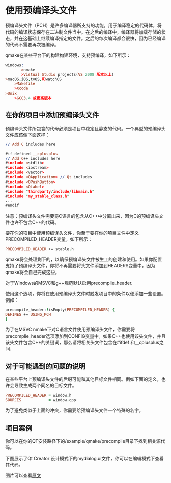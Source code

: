 # 使用预编译头文件

预编译头文件（PCH）是许多编译器所支持的功能，用于编译稳定的代码体，将代码的编译状态保存在二进制文件当中。在之后的编译中，编译器将加载存储的状态，并在这基础上继续编译指定的文件。之后的每次编译都会很快，因为已经编译的代码不需要再次被编译。

qmake在某些平台下的构建构建环境，支持预编译，如下所示：

```.pro
windows:
       >nmake
       >Vistual Studio projects(VS 2008 版本以上)
>macOS,iOS,tvOS,和watchOS
    >Makefile
    >Xcode
>Unix
    >GCC3.4 或更高版本
```

## 在你的项目中添加预编译头文件

预编译头文件所包含的代母必须是项目中稳定且静态的代码。一个典型的预编译头文件应该像下面这样：

```.pro
// Add C includes here

#if defined __cplusplus
// Add C++ includes here
#include <stdlib>
#include <iostream>
#include <vector>
#include <QApplication> // Qt includes
#include <QPushButton>
#include <QLabel>
#include "thirdparty/include/libmain.h"
#include "my_stable_class.h"
...
#endif
```

注意：预编译头文件需要将C语言的包含从C++中分离出来，因为C的预编译头文件也许不包含C++的代码。

要在你的项目中使用预编译头文件，你至于要在你的项目文件中定义PRECOMPILED_HEADER变量。如下所示：

```.pro
PRECOMPILED_HEADER += stable.h
```

qmake将会处理剩下的，以确保预编译头文件被生工的创建和使用。如果你配置支持了预编译头文件，你将不再需要将头文件添加到HEADERS变量中，因为qmake将会自己完成这些。

对于Windows的MSVC和g++规范默认启用precomplie_header.

使用这个选项，你将在使用预编译头文件时触发项目中的条件以便添加一些设置。例如：

```.pro
precompile_header:!isEmpty(PRECOMPILED_HEADER) {
DEFINES += USING_PCH
}
```

为了在MSVC nmake下对C语言文件使用预编译头文件，你需要将precomplie_header选项添加到CONFIG变量中。如果C++也使用该头文件，并且该头文件包含C++的关键词，那么请将相关头文件包含在#ifdef 和__cplusplus之间.

## 对于可能遇到的问题的说明

在某些平台上预编译头文件的后缀可能和其他目标文件相同。例如下面的定义，也许会导致生成两个同名的目标文件。

```.pro
PRECOMPILED_HEADER = window.h
SOURCES            = window.cpp
```

为了避免类似于上面的冲突，你需要给预编译头文件一个特殊的名字。

## 项目案例

你可以在你的QT安装路径下的/example/qmake/precompile目录下找到相关源代码。

下图展示了Qt Creator 设计模式下的mydialog.ui文件，你可以在编辑模式下查看其代码。

图片可以查看[原文](http://doc.qt.io/qt-5/qmake-precompiledheaders.html)